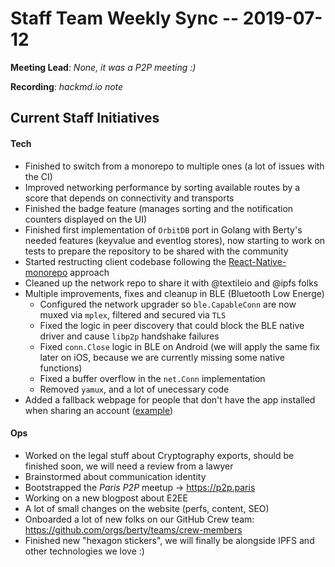 # Staff Team Weekly Sync -- 2019-07-12

**Meeting Lead**: _None, it was a P2P meeting :)_

**Recording**: _hackmd.io note_

## Current Staff Initiatives

#### Tech

* Finished to switch from a monorepo to multiple ones (a lot of issues with the CI)
* Improved networking performance by sorting available routes by a score that depends on connectivity and transports
* Finished the badge feature (manages sorting and the notification counters displayed on the UI)
* Finished first implementation of `OrbitDB` port in Golang with Berty's needed features (keyvalue and eventlog stores), now starting to work on tests to prepare the repository to be shared with the community
* Started restructing client codebase following the [React-Native-monorepo](https://github.com/fixerteam/React-Native-monorepo) approach
* Cleaned up the network repo to share it with @textileio and @ipfs folks
* Multiple improvements, fixes and cleanup in BLE (Bluetooth Low Energe)
  * Configured the network upgrader so `ble.CapableConn` are now muxed via `mplex`, filtered and secured via `TLS`
  * Fixed the logic in peer discovery that could block the BLE native driver and cause `libp2p` handshake failures
  * Fixed `conn.Close` logic in BLE on Android (we will apply the same fix later on iOS, because we are currently missing some native functions)
  * Fixed a buffer overflow in the `net.Conn` implementation
  * Removed `yamux`, and a lot of unecessary code
* Added a fallback webpage for people that don't have the app installed when sharing an account ([example](https://berty.tech/id#key=MIIBIjANBgkqhkiG9w0BAQEFAAOCAQ8AMIIBCgKCAQEAtjsD%2BMfpxWFf8A3gsAWjD93IEX6XkED2PDUxpUAfKKi0kfX7zoJO7lr7UuB7hK8v1SF065aG73p0VaDjdGl9uvlNXlLsT1CBlCRjGSI%2BCxbTR7QFfuFTPwqRLIEr5OhkROMx7LPxJHWcVh3Mqm08X3tZniM48YN9%2FTXesfW%2BApP2jDBFIOps6ej5BJeOKUnd4n3z95akkraLitmjpHM%2FwHmKySU31KlREHUUUKLvceBPsBhtz9pkedvTz2jTZD4%2BO6P612We34%2FZLk7ZOj7WiFmiTpou3%2B9PQ5fVx%2FRfUeATzw1Cb8VYNfPKnnwrpZXP%2BHcA4dXk28NPly2q8kinDQIDAQAB&name=manfred-phone))

#### Ops

* Worked on the legal stuff about Cryptography exports, should be finished soon, we will need a review from a lawyer
* Brainstormed about communication identity
* Bootstrapped the _Paris P2P_ meetup -> https://p2p.paris
* Working on a new blogpost about E2EE
* A lot of small changes on the website (perfs, content, SEO)
* Onboarded a lot of new folks on our GitHub Crew team: https://github.com/orgs/berty/teams/crew-members
* Finished new "hexagon stickers", we will finally be alongside IPFS and other technologies we love :)
